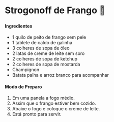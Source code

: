 # Strogonoff de Frango :chicken:

##### 

#### Ingredientes

- 1 quilo de peito de frango sem pele
- 1 tablete de caldo de galinha 
- 3 colheres de sopa de óleo
- 2 latas de creme de leite sem soro
- 2 colheres de sopa de ketchup
- 2 colheres de sopa de mostarda 
- Champignon
- Batata palha e arroz branco para acompanhar

#### Modo de Preparo

1. Em uma panela a fogo médio.
2. Assim que o frango estiver bem cozido.
3. Abaixe o fogo e coloque o creme de leite.
4. Está pronto para servir.







